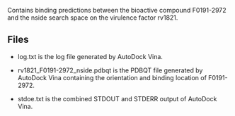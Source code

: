 Contains binding predictions between the bioactive compound F0191-2972 and the nside search space on the virulence factor rv1821.

## Files

- log.txt is the log file generated by AutoDock Vina.

- rv1821_F0191-2972_nside.pdbqt is the PDBQT file generated by AutoDock Vina containing the orientation and binding location of F0191-2972.

- stdoe.txt is the combined STDOUT and STDERR output of AutoDock Vina.

